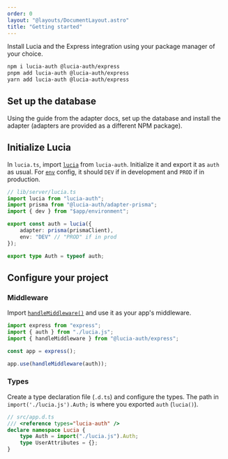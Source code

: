 ```yaml
---
order: 0
layout: "@layouts/DocumentLayout.astro"
title: "Getting started"
---
```


Install Lucia and the Express integration using your package manager of your choice.

```bash
npm i lucia-auth @lucia-auth/express
pnpm add lucia-auth @lucia-auth/express
yarn add lucia-auth @lucia-auth/express
```

## Set up the database

Using the guide from the adapter docs, set up the database and install the adapter (adapters are provided as a different NPM package).

## Initialize Lucia

In `lucia.ts`, import [`lucia`](/reference/api/server-api#lucia) from `lucia-auth`. Initialize it and export it as `auth` as usual. For [`env`](/reference/configure/lucia-configurations#env) config, it should `DEV` if in development and `PROD` if in production.

```ts
// lib/server/lucia.ts
import lucia from "lucia-auth";
import prisma from "@lucia-auth/adapter-prisma";
import { dev } from "$app/environment";

export const auth = lucia({
	adapter: prisma(prismaClient),
	env: "DEV" // "PROD" if in prod
});

export type Auth = typeof auth;
```

## Configure your project

### Middleware

Import [`handleMiddleware()`](/express/api-reference/server-api#handlemiddleware) and use it as your app's middleware.

```ts
import express from "express";
import { auth } from "./lucia.js";
import { handleMiddleware } from "@lucia-auth/express";

const app = express();

app.use(handleMiddleware(auth));
```

### Types

Create a type declaration file (`.d.ts`) and configure the types. The path in `import('./lucia.js').Auth;` is where you exported `auth` (`lucia()`).

```ts
// src/app.d.ts
/// <reference types="lucia-auth" />
declare namespace Lucia {
	type Auth = import("./lucia.js").Auth;
	type UserAttributes = {};
}
```
